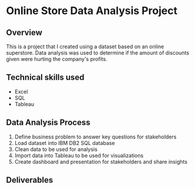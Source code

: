 # Online Store Data Analysis Project

## Overview
This is a project that I created using a dataset based on an online superstore. Data analysis was used to determine if the amount of discounts given were hurting the company's profits.

## Technical skills used
- Excel
- SQL
- Tableau

## Data Analysis Process
1. Define business problem to answer key questions for stakeholders
2. Load dataset into IBM DB2 SQL database
3. Clean data to be used for analysis
4. Import data into Tableau to be used for visualizations
5. Create dashboard and presentation for stakeholders and share insights

## Deliverables
